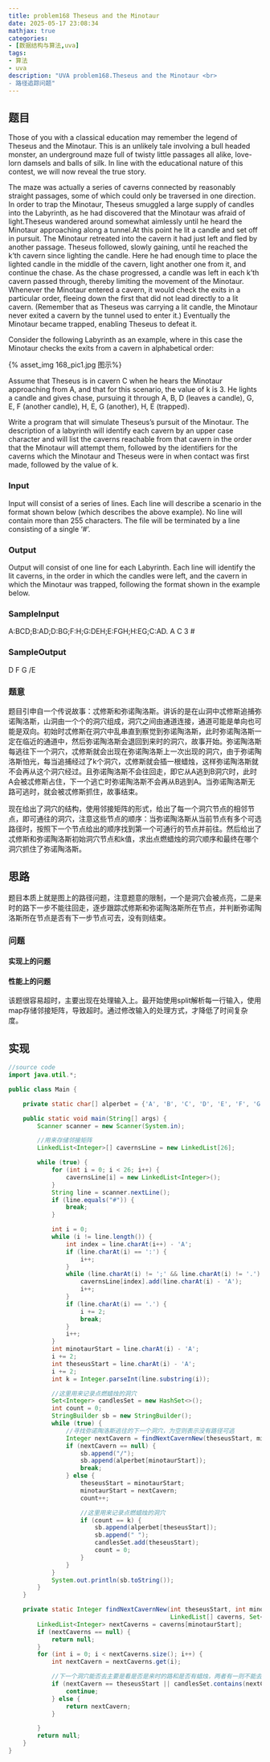 ```yaml
---
title: problem168 Theseus and the Minotaur
date: 2025-05-17 23:08:34
mathjax: true
categories:
- [数据结构与算法,uva]
tags:
- 算法
- uva
description: "UVA problem168.Theseus and the Minotaur <br>
- 路径追踪问题"
---
```


## 题目

Those of you with a classical education may remember the legend of Theseus and the Minotaur. This is an unlikely tale involving a bull headed monster, an underground maze full of twisty little passages all alike, love-lorn damsels and balls of silk. In line with the educational nature of this contest, we will now reveal the true story.

The maze was actually a series of caverns connected by reasonably straight passages, some of which could only be traversed in one direction. In order to trap the Minotaur, Theseus smuggled a large supply of candles into the Labyrinth, as he had discovered that the Minotaur was afraid of light.Theseus wandered around somewhat aimlessly until he heard the Minotaur approaching along a tunnel.At this point he lit a candle and set off in pursuit. The Minotaur retreated into the cavern it had just left and fled by another passage. Theseus followed, slowly gaining, until he reached the k’th cavern since lighting the candle. Here he had enough time to place the lighted candle in the middle of the cavern, light another one from it, and continue the chase. As the chase progressed, a candle was left in each k’th cavern passed through, thereby limiting the movement of the Minotaur. Whenever the Minotaur entered a cavern, it would check the exits in a particular order, fleeing down the first that did not lead
directly to a lit cavern. (Remember that as Theseus was carrying a lit candle, the Minotaur never exited a cavern by the tunnel used to enter it.) Eventually the Minotaur became trapped, enabling Theseus to defeat it.

Consider the following Labyrinth as an example, where in this case the Minotaur checks the exits from a cavern in alphabetical order:

{% asset_img 168_pic1.jpg 图示%}

Assume that Theseus is in cavern C when he hears the Minotaur approaching from A, and that for this scenario, the value of k is 3. He lights a candle and gives chase, pursuing it through A, B, D (leaves a candle), G, E, F (another candle), H, E, G (another), H, E (trapped).

Write a program that will simulate Theseus’s pursuit of the Minotaur. The description of a labyrinth will identify each cavern by an upper case character and will list the caverns reachable from that cavern in the order that the Minotaur will attempt them, followed by the identifiers for the caverns which the Minotaur and Theseus were in when contact was first made, followed by the value of k.

### Input

Input will consist of a series of lines. Each line will describe a scenario in the format shown below (which describes the above example). No line will contain more than 255 characters. The file will be terminated by a line consisting of a single ‘#’.

### Output

Output will consist of one line for each Labyrinth. Each line will identify the lit caverns, in the order in which the candles were left, and the cavern in which the Minotaur was trapped, following the format shown in the example below.

### SampleInput

A:BCD;B:AD;D:BG;F:H;G:DEH;E:FGH;H:EG;C:AD. A C 3
\#

### SampleOutput

D F G /E

### 题意

题目引申自一个传说故事：忒修斯和弥诺陶洛斯。讲诉的是在山洞中忒修斯追捕弥诺陶洛斯，山洞由一个个的洞穴组成，洞穴之间由通道连接，通道可能是单向也可能是双向。初始时忒修斯在洞穴中乱串直到察觉到弥诺陶洛斯，此时弥诺陶洛斯一定在临近的通道中，然后弥诺陶洛斯会退回到来时的洞穴，故事开始。弥诺陶洛斯每逃往下一个洞穴，忒修斯就会出现在弥诺陶洛斯上一次出现的洞穴，由于弥诺陶洛斯怕光，每当追捕经过了k个洞穴，忒修斯就会插一根蜡烛，这样弥诺陶洛斯就不会再从这个洞穴经过。且弥诺陶洛斯不会往回走，即它从A逃到B洞穴时，此时A会被忒修斯占住，下一个逃亡时弥诺陶洛斯不会再从B逃到A。当弥诺陶洛斯无路可逃时，就会被忒修斯抓住，故事结束。

现在给出了洞穴的结构，使用邻接矩阵的形式，给出了每一个洞穴节点的相邻节点，即可通往的洞穴，注意这些节点的顺序：当弥诺陶洛斯从当前节点有多个可选路径时，按照下一个节点给出的顺序找到第一个可通行的节点并前往。然后给出了忒修斯和弥诺陶洛斯初始洞穴节点和k值，求出点燃蜡烛的洞穴顺序和最终在哪个洞穴抓住了弥诺陶洛斯。

## 思路

题目本质上就是图上的路径问题，注意题意的限制，一个是洞穴会被点亮，二是来时的路下一步不能往回走，逐步跟踪忒修斯和弥诺陶洛斯所在节点，并判断弥诺陶洛斯所在节点是否有下一步节点可去，没有则结束。

### 问题

#### 实现上的问题

#### 性能上的问题

该题很容易超时，主要出现在处理输入上。最开始使用split解析每一行输入，使用map存储邻接矩阵，导致超时。通过修改输入的处理方式，才降低了时间复杂度。

## 实现

```JAVA {.line-numbers}
//source code
import java.util.*;

public class Main {

    private static char[] alperbet = {'A', 'B', 'C', 'D', 'E', 'F', 'G', 'H', 'I', 'J', 'K', 'L', 'M', 'N', 'O', 'P', 'Q', 'R', 'S', 'T', 'U', 'V', 'W', 'X', 'Y', 'Z'};

    public static void main(String[] args) {
        Scanner scanner = new Scanner(System.in);

        //用来存储邻接矩阵
        LinkedList<Integer>[] cavernsLine = new LinkedList[26];

        while (true) {
            for (int i = 0; i < 26; i++) {
                cavernsLine[i] = new LinkedList<Integer>();
            }
            String line = scanner.nextLine();
            if (line.equals("#")) {
                break;
            }

            int i = 0;
            while (i != line.length()) {
                int index = line.charAt(i++) - 'A';
                if (line.charAt(i) == ':') {
                    i++;
                }
                while (line.charAt(i) != ';' && line.charAt(i) != '.') {
                    cavernsLine[index].add(line.charAt(i) - 'A');
                    i++;
                }
                if (line.charAt(i) == '.') {
                    i += 2;
                    break;
                }
                i++;
            }
            int minotaurStart = line.charAt(i) - 'A';
            i += 2;
            int theseusStart = line.charAt(i) - 'A';
            i += 2;
            int k = Integer.parseInt(line.substring(i));

            //这里用来记录点燃蜡烛的洞穴
            Set<Integer> candlesSet = new HashSet<>();
            int count = 0;
            StringBuilder sb = new StringBuilder();
            while (true) {
                //寻找弥诺陶洛斯逃往的下一个洞穴，为空则表示没有路径可逃
                Integer nextCavern = findNextCavernNew(theseusStart, minotaurStart, cavernsLine, candlesSet);
                if (nextCavern == null) {
                    sb.append("/");
                    sb.append(alperbet[minotaurStart]);
                    break;
                } else {
                    theseusStart = minotaurStart;
                    minotaurStart = nextCavern;
                    count++;

                    //这里用来记录点燃蜡烛的洞穴
                    if (count == k) {
                        sb.append(alperbet[theseusStart]);
                        sb.append(" ");
                        candlesSet.add(theseusStart);
                        count = 0;
                    }
                }
            }
            System.out.println(sb.toString());
        }
    }

    private static Integer findNextCavernNew(int theseusStart, int minotaurStart,
                                             LinkedList[] caverns, Set<Integer> candlesSet) {
        LinkedList<Integer> nextCaverns = caverns[minotaurStart];
        if (nextCaverns == null) {
            return null;
        }
        for (int i = 0; i < nextCaverns.size(); i++) {
            int nextCavern = nextCaverns.get(i);

            //下一个洞穴能否去主要是看是否是来时的路和是否有蜡烛，两者有一则不能去
            if (nextCavern == theseusStart || candlesSet.contains(nextCavern)) {
                continue;
            } else {
                return nextCavern;
            }

        }
        return null;
    }
}
```
